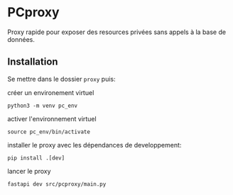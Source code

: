 # PCproxy

Proxy rapide pour exposer des resources privées sans appels à la base de données.

## Installation

Se mettre dans le dossier `proxy` puis:

créer un environement virtuel 

```shell
python3 -m venv pc_env
```

activer l'environnement virtuel 
```shell
source pc_env/bin/activate
```

installer le proxy avec les dépendances de developpement:

```shell
pip install .[dev]
```

lancer le proxy
```shell
fastapi dev src/pcproxy/main.py
```
